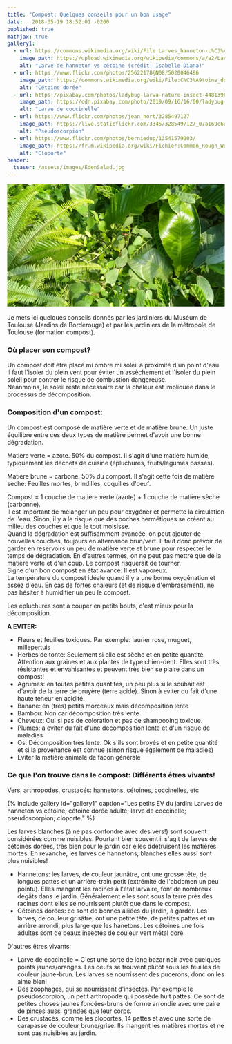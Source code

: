 ```yaml
---
title: "Compost: Quelques conseils pour un bon usage"
date:   2018-05-19 18:52:01 -0200
published: true
mathjax: true
gallery1:
  - url: https://commons.wikimedia.org/wiki/File:Larves_hanneton-c%C3%A9toine.jpg?uselang=fr
    image_path: https://upload.wikimedia.org/wikipedia/commons/a/a2/Larves_hanneton-c%C3%A9toine.jpg
    alt: "Larve de hanneton vs cétoine (crédit: Isabelle Diana)"
  - url: https://www.flickr.com/photos/25622178@N08/5020046486
    image_path: https://commons.wikimedia.org/wiki/File:C%C3%A9toine_dor%C3%A9e_(Causse_M%C3%A9jean,_Loz%C3%A8re).jpg
    alt: "Cétoine dorée"
  - url: https://pixabay.com/photos/ladybug-larva-nature-insect-4481398/
    image_path: https://cdn.pixabay.com/photo/2019/09/16/16/00/ladybug-4481398_960_720.jpg
    alt: "Larve de coccinelle"
  - url: https://www.flickr.com/photos/jean_hort/3285497127
    image_path: https://live.staticflickr.com/3345/3285497127_07a169c6a6_z.jpg
    alt: "Pseudoscorpion"
  - url: https://www.flickr.com/photos/berniedup/13541579003/
    image_path: https://fr.m.wikipedia.org/wiki/Fichier:Common_Rough_Woodlouse_(Porcellio_scaber)_(13541579003).jpg
    alt: "Cloporte"
header:
  teaser: /assets/images/EdenSalad.jpg
---
```

![Picture_EdenSalad](/assets/images/EdenSalad.jpg)

Je mets ici quelques conseils donnés par les jardiniers du Muséum de Toulouse (Jardins de Borderouge) et par les jardiniers de la métropole de Toulouse (formation compost).

### Où placer son compost? <br>
Un compost doit être placé mi ombre mi soleil à proximité d'un point d'eau. Il faut l'isoler du plein vent pour éviter un assèchement et l'isoler du plein soleil pour contrer le risque de combustion dangereuse. <br>
Néanmoins, le soleil reste nécessaire car la chaleur est impliquée dans le processus de décomposition.

### Composition d'un compost: <br>
Un compost est composé de matière verte et de matière brune. Un juste équilibre entre ces deux types de matière permet d'avoir une bonne dégradation.

Matière verte = azote. 50% du compost. Il s'agit d'une matière humide, typiquement les déchets de cuisine (épluchures, fruits/légumes passés).

Matière brune = carbone. 50% du compost. Il s'agit cette fois de matière sèche: Feuilles mortes, brindilles, coquilles d'oeuf. <br>

Compost = 1 couche de matière verte (azote) + 1 couche de matière sèche (carbonne). <br>
Il est important de mélanger un peu pour oxygéner et permette la circulation de l'eau. Sinon, il y a le risque que des poches hermétiques se créent au milieu des couches et que le tout moisisse. <br>
Quand la dégradation est suffisamment avancée, on peut ajouter de nouvelles couches, toujours en alternance brun/vert.
Il faut donc prévoir de garder en reservoirs un peu de matière verte et brune pour respecter le temps de dégradation. En d'autres termes, on ne peut pas mettre que de la matière verte et d'un coup. Le compost risquerait de tourner. <br>
Signe d'un bon compost en état avancé: Il est vaporeux. <br>
La température du compost idéale quand il y a une bonne oxygénation et assez d'eau. En cas de fortes chaleurs (et de risque d'embrasement), ne pas hésiter à humidifier un peu le compost. <br>

Les épluchures sont à couper en petits bouts, c'est mieux pour la décomposition.

<strong> A EVITER: </strong>
- Fleurs et feuilles toxiques. Par exemple: laurier rose, muguet, millepertuis
- Herbes de tonte: Seulement si elle est sèche et en petite quantité. Attention aux graines et aux plantes de type chien-dent. Elles sont très résistantes et envahisantes et peuvent très bien se plaire dans un compost!
- Agrumes: en toutes petites quantités, un peu plus si le souhait est d'avoir de la terre de bruyère (terre acide). Sinon à eviter du fait d'une haute teneur en acidité.
- Banane: en (très) petits morceaux mais décomposition lente
- Bambou: Non car décomposition très lente
- Cheveux: Oui si pas de coloration et pas de shampooing toxique. 
- Plumes: à eviter du fait d'une décomposition lente et d'un risque de maladies
- Os: Décomposition très lente. Ok s'ils sont broyés et en petite quantité et si la provenance est connue (sinon risque également de maladies)
- Eviter la matière animale de facon générale

### Ce que l'on trouve dans le compost: Différents êtres vivants! 

Vers, arthropodes, crustacés: hannetons, cétoines, coccinelles, etc

{% include gallery id="gallery1" caption="Les petits EV du jardin: Larves de hanneton vs cétoine; cétoine dorée adulte; larve de coccinelle; pseudoscorpion; cloporte." %}

Les larves blanches (à ne pas confondre avec des vers!) sont souvent considérées comme nuisibles. Pourtant bien souvent il s'agit de larves de cétoines dorées, très bien pour le jardin car elles ddétruisent les matières mortes. En revanche, les larves de hannetons, blanches elles aussi sont plus nuisibles! <br>
- Hannetons: les larves, de couleur jaunâtre, ont une grosse tête, de longues pattes et un arrière-train petit (extrémité de l'abdomen un peu pointu). Elles mangent les racines à l'état larvaire, font de nombreux dégâts dans le jardin. Généralement elles sont sous la terre près des racines dont elles se nourrissent plutôt que dans le compost. <br>
- Cétoines dorées: ce sont de bonnes alliées du jardin, à garder. Les larves, de couleur grisâtre, ont une petite tête, de petites pattes et un arrière arrondi, plus large que les hanetons. Les cétoines une fois adultes sont de beaux insectes de couleur vert métal doré. <br>

D'autres êtres vivants: 
- Larve de coccinelle = C'est une sorte de long bazar noir avec quelques points jaunes/oranges. Les oeufs se trouvent plutôt sous les feuilles de couleur jaune-brun. Les larves se nourrissent des pucerons, donc on les aime bien! <br>
- Des zoophages, qui se nourrissent d'insectes. Par exemple le pseudoscorpion, un petit arthropode qui possède huit pattes. Ce sont de petites choses jaunes foncées-bruns de forme arrondie avec une paire de pinces aussi grandes que leur corps. <br>
- Des crustacés, comme les cloportes, 14 pattes et avec une sorte de carapasse de couleur brune/grise. Ils mangent les matières mortes et ne sont pas nuisibles au jardin.


